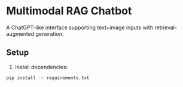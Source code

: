 # Multimodal RAG Chatbot

A ChatGPT-like interface supporting text+image inputs with retrieval-augmented generation.

## Setup

1. Install dependencies:
```bash
pip install -r requirements.txt
